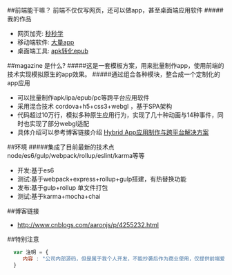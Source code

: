 


##前端能干嘛？
前端不仅仅写网页，还可以做app，甚至桌面端应用软件
#####我的作品
* 网页加壳: [秒秒学](http://www.miaomiaoxue.com/)
* 移动端软件: [大量app](http://www.appone.cn/)
* 桌面端工具: [apk转化epub](http://www.cnblogs.com/aaronjs/p/4912316.html)


##magazine 是什么?
#####这是一套模板方案，用来批量制作app，使用前端的技术实现模拟原生的app效果。
#####通过组合各种模块，整合成一个定制化的app应用
* 可以批量制作apk/ipa/epub/pc等跨平台应用软件
* 采用混合技术 cordova+h5+css3+webgl ，基于SPA架构
* 代码超过10万行，模拟多种原生应用行为，实现了几十种动画与14种事件，同时也实现了部分webgl适配
* 具体介绍可以参考博客链接介绍  [Hybrid App应用制作与跨平台解决方案 ](http://www.cnblogs.com/aaronjs/p/4255232.html)


##环境
#####集成了目前最新的技术点 node/es6/gulp/webpack/rollup/eslint/karma等等
* 开发:基于es6
* 测试:基于webpack+express+rollup+gulp搭建，有热替换功能
* 发布:基于gulp+rollup 单文件打包
* 测试:基于karma+mocha+chai

##博客链接

* http://www.cnblogs.com/aaronjs/p/4255232.html


##特别注意

```javascript
  var 注明 = {
     内容 : "公司内部源码，但是属于我个人开发，不能抄袭后作为商业使用，仅提供前端爱好者参考学习交流",
  }
```